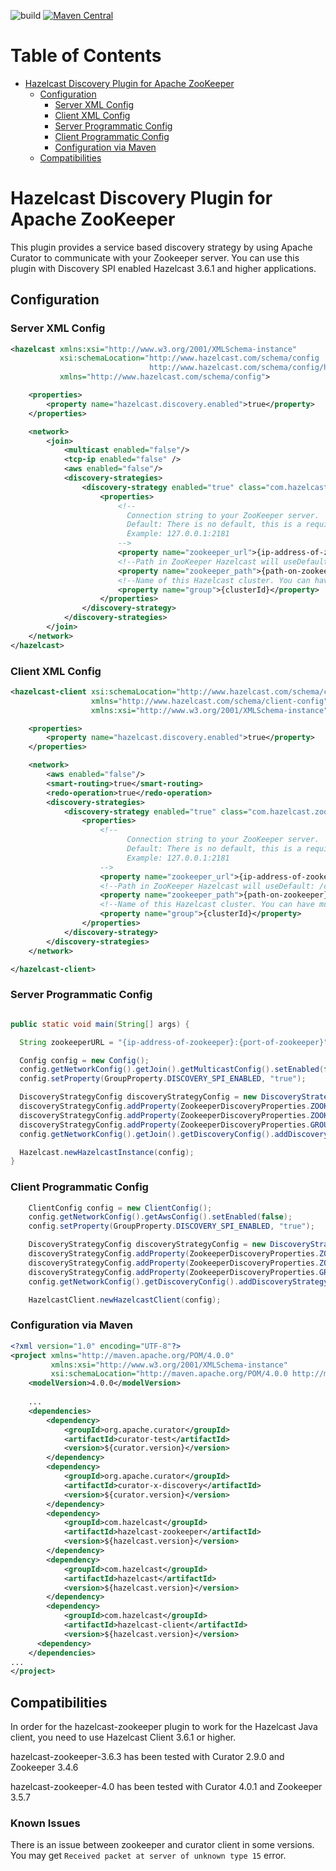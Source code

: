 ![build](https://github.com/hazelcast/hazelcast-zookeeper/workflows/build/badge.svg)
[![Maven Central](https://maven-badges.herokuapp.com/maven-central/com.hazelcast/hazelcast-zookeeper/badge.svg)](https://maven-badges.herokuapp.com/maven-central/com.hazelcast/hazelcast-zookeeper) 

# Table of Contents

* [Hazelcast Discovery Plugin for Apache ZooKeeper](#hazelcast-discovery-plugin-for-apache-zooKeeper)
  * [Configuration](#configuration)
    * [Server XML Config](#server-xml-config)
    * [Client XML Config](#client-xml-config)
    * [Server Programmatic Config](#server-programmatic-config)
    * [Client Programmatic Config](#client-programmatic-config)
    * [Configuration via Maven](#configuration-via-maven)
  * [Compatibilities](#compatibilities)


# Hazelcast Discovery Plugin for Apache ZooKeeper

This plugin provides a service based discovery strategy by using Apache Curator to communicate with your Zookeeper server. You can use this plugin with Discovery SPI enabled Hazelcast 3.6.1 and higher  applications.

## Configuration

### Server XML Config  

```xml
<hazelcast xmlns:xsi="http://www.w3.org/2001/XMLSchema-instance"
           xsi:schemaLocation="http://www.hazelcast.com/schema/config
                               http://www.hazelcast.com/schema/config/hazelcast-config-3.6.xsd"
           xmlns="http://www.hazelcast.com/schema/config">

    <properties>
        <property name="hazelcast.discovery.enabled">true</property>
    </properties>

    <network>
        <join>
            <multicast enabled="false"/>
            <tcp-ip enabled="false" />
            <aws enabled="false"/>
            <discovery-strategies>
                <discovery-strategy enabled="true" class="com.hazelcast.zookeeper.ZookeeperDiscoveryStrategy">
                    <properties>
                        <!--
                          Connection string to your ZooKeeper server.
                          Default: There is no default, this is a required property.
                          Example: 127.0.0.1:2181
                        -->
                        <property name="zookeeper_url">{ip-address-of-zookeeper}:{port-of-zookeeper}</property>
                        <!--Path in ZooKeeper Hazelcast will useDefault: /discovery/hazelcast -->
                        <property name="zookeeper_path">{path-on-zookeeper}</property>
                        <!--Name of this Hazelcast cluster. You can have multiple distinct clusters to use the same ZooKeeper installation.-->
                        <property name="group">{clusterId}</property>
                    </properties>
                </discovery-strategy>
            </discovery-strategies>
        </join>
    </network>
</hazelcast>
```

### Client XML Config

```xml
<hazelcast-client xsi:schemaLocation="http://www.hazelcast.com/schema/client-config hazelcast-client-config-3.6.xsd"
                  xmlns="http://www.hazelcast.com/schema/client-config"
                  xmlns:xsi="http://www.w3.org/2001/XMLSchema-instance">

    <properties>
        <property name="hazelcast.discovery.enabled">true</property>
    </properties>

    <network>
        <aws enabled="false"/>
        <smart-routing>true</smart-routing>
        <redo-operation>true</redo-operation>
        <discovery-strategies>
            <discovery-strategy enabled="true" class="com.hazelcast.zookeeper.ZookeeperDiscoveryStrategy">
                <properties>
                    <!--
                          Connection string to your ZooKeeper server.
                          Default: There is no default, this is a required property.
                          Example: 127.0.0.1:2181
                    -->
                    <property name="zookeeper_url">{ip-address-of-zookeeper}:{port-of-zookeeper}</property>
                    <!--Path in ZooKeeper Hazelcast will useDefault: /discovery/hazelcast -->
                    <property name="zookeeper_path">{path-on-zookeeper}</property>
                    <!--Name of this Hazelcast cluster. You can have multiple distinct clusters to use the same ZooKeeper installation.-->
                    <property name="group">{clusterId}</property>
                </properties>
            </discovery-strategy>
        </discovery-strategies>
    </network>

</hazelcast-client>
```
### Server Programmatic Config

```java

public static void main(String[] args) {

  String zookeeperURL = "{ip-address-of-zookeeper}:{port-of-zookeeper}";

  Config config = new Config();
  config.getNetworkConfig().getJoin().getMulticastConfig().setEnabled(false);
  config.setProperty(GroupProperty.DISCOVERY_SPI_ENABLED, "true");

  DiscoveryStrategyConfig discoveryStrategyConfig = new DiscoveryStrategyConfig(new ZookeeperDiscoveryStrategyFactory());
  discoveryStrategyConfig.addProperty(ZookeeperDiscoveryProperties.ZOOKEEPER_URL.key(), "{ip-address-of-zookeeper}:{port-of-zookeeper}");
  discoveryStrategyConfig.addProperty(ZookeeperDiscoveryProperties.ZOOKEEPER_PATH.key(), "{path-on-zookeeper}");
  discoveryStrategyConfig.addProperty(ZookeeperDiscoveryProperties.GROUP.key(), "{clusterId}");
  config.getNetworkConfig().getJoin().getDiscoveryConfig().addDiscoveryStrategyConfig(discoveryStrategyConfig);

  Hazelcast.newHazelcastInstance(config);
}
```

### Client Programmatic Config

```java
    ClientConfig config = new ClientConfig();
    config.getNetworkConfig().getAwsConfig().setEnabled(false);
    config.setProperty(GroupProperty.DISCOVERY_SPI_ENABLED, "true");

    DiscoveryStrategyConfig discoveryStrategyConfig = new DiscoveryStrategyConfig(new ZookeeperDiscoveryStrategyFactory());
    discoveryStrategyConfig.addProperty(ZookeeperDiscoveryProperties.ZOOKEEPER_URL.key(), "{ip-address-of-zookeeper}:{port-of-zookeeper}");
    discoveryStrategyConfig.addProperty(ZookeeperDiscoveryProperties.ZOOKEEPER_PATH.key(), "{path-on-zookeeper}");
    discoveryStrategyConfig.addProperty(ZookeeperDiscoveryProperties.GROUP.key(), "{clusterId}");
    config.getNetworkConfig().getDiscoveryConfig().addDiscoveryStrategyConfig(discoveryStrategyConfig);

    HazelcastClient.newHazelcastClient(config);

```
### Configuration via Maven

```xml
<?xml version="1.0" encoding="UTF-8"?>
<project xmlns="http://maven.apache.org/POM/4.0.0"
         xmlns:xsi="http://www.w3.org/2001/XMLSchema-instance"
         xsi:schemaLocation="http://maven.apache.org/POM/4.0.0 http://maven.apache.org/xsd/maven-4.0.0.xsd">
    <modelVersion>4.0.0</modelVersion>
      
    ...  
    <dependencies>
        <dependency>
            <groupId>org.apache.curator</groupId>
            <artifactId>curator-test</artifactId>
            <version>${curator.version}</version>
        </dependency>
        <dependency>
            <groupId>org.apache.curator</groupId>
            <artifactId>curator-x-discovery</artifactId>
            <version>${curator.version}</version>
        </dependency>
        <dependency>
            <groupId>com.hazelcast</groupId>
            <artifactId>hazelcast-zookeeper</artifactId>
            <version>${hazelcast.version}</version>
        </dependency>
        <dependency>
            <groupId>com.hazelcast</groupId>
            <artifactId>hazelcast</artifactId>
            <version>${hazelcast.version}</version>
        </dependency>
        <dependency>
            <groupId>com.hazelcast</groupId>
            <artifactId>hazelcast-client</artifactId>
            <version>${hazelcast.version}</version>
      <dependency>
    </dependencies>
...
</project>
```

## Compatibilities

In order for the hazelcast-zookeeper plugin to work for the Hazelcast Java client, you need to use Hazelcast Client 3.6.1 or higher.

hazelcast-zookeeper-3.6.3 has been tested with Curator 2.9.0 and Zookeeper 3.4.6

hazelcast-zookeeper-4.0 has been tested with Curator 4.0.1 and Zookeeper 3.5.7

### Known Issues
There is an issue between zookeeper and curator client in some versions. You may get `Received packet at server of unknown type 15` error.
